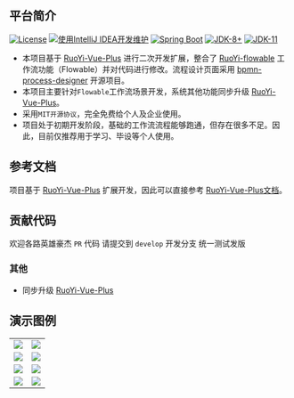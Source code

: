 ## 平台简介
[![License](https://img.shields.io/badge/License-MIT-blue.svg)](https://gitee.com/JavaLionLi/RuoYi-Vue-Plus/blob/master/LICENSE)
[![使用IntelliJ IDEA开发维护](https://img.shields.io/badge/IntelliJ%20IDEA-提供支持-blue.svg)](https://www.jetbrains.com)
[![Spring Boot](https://img.shields.io/badge/Spring%20Boot-2.5-blue.svg)]()
[![JDK-8+](https://img.shields.io/badge/JDK-8-green.svg)]()
[![JDK-11](https://img.shields.io/badge/JDK-11-green.svg)]()

- 本项目基于 [RuoYi-Vue-Plus](https://gitee.com/JavaLionLi/RuoYi-Vue-Plus) 进行二次开发扩展，整合了 [RuoYi-flowable](https://gitee.com/tony2y/RuoYi-flowable) 工作流功能（Flowable）并对代码进行修改。流程设计页面采用 [bpmn-process-designer](https://gitee.com/MiyueSC/bpmn-process-designer) 开源项目。
- 本项目主要针对`Flowable`工作流场景开发，系统其他功能同步升级 [RuoYi-Vue-Plus](https://gitee.com/JavaLionLi/RuoYi-Vue-Plus)。
- 采用`MIT开源协议`，完全免费给个人及企业使用。
- 项目处于初期开发阶段，基础的工作流流程能够跑通，但存在很多不足。因此，目前仅推荐用于学习、毕设等个人使用。


## 参考文档

项目基于 [RuoYi-Vue-Plus](https://gitee.com/JavaLionLi/RuoYi-Vue-Plus) 扩展开发，因此可以直接参考 [RuoYi-Vue-Plus文档](https://gitee.com/JavaLionLi/RuoYi-Vue-Plus/wikis/pages)。

## 贡献代码

欢迎各路英雄豪杰 `PR` 代码 请提交到 `develop` 开发分支 统一测试发版

### 其他

* 同步升级 [RuoYi-Vue-Plus](https://gitee.com/JavaLionLi/RuoYi-Vue-Plus)


## 演示图例
<table style="width:100%">
<tbody>
<tr>
  <td><img src="https://images.gitee.com/uploads/images/2022/0219/175908_e1d6ee4d_5096840.png" /></td>
  <td><img src="https://images.gitee.com/uploads/images/2022/0219/180515_85ed02e7_5096840.png" /></td>
</tr>
<tr>
  <td><img src="https://images.gitee.com/uploads/images/2022/0219/180750_224f9d7b_5096840.png" /></td>
  <td><img src="https://images.gitee.com/uploads/images/2022/0219/180801_0219bea7_5096840.png" /></td>
</tr>
<tr>
  <td><img src="https://images.gitee.com/uploads/images/2022/0219/182440_7b0720d0_5096840.png" /></td>
  <td><img src="https://images.gitee.com/uploads/images/2022/0219/182433_fb864324_5096840.png" /></td>
</tr>
<tr>
  <td><img src="https://images.gitee.com/uploads/images/2022/0219/183544_c702a234_5096840.png" /></td>
  <td><img src="https://images.gitee.com/uploads/images/2022/0219/183553_5aea4899_5096840.png" /></td>
</tr>
</tbody>
</table>

